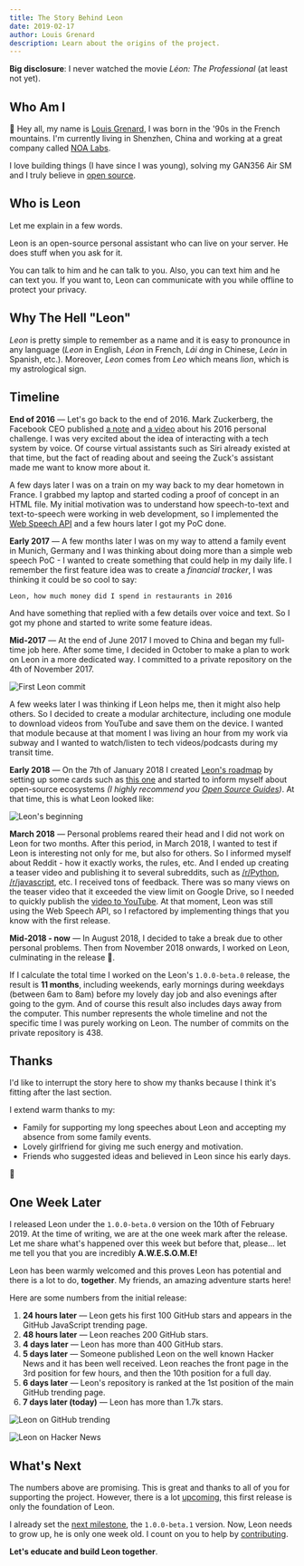 ```yaml
---
title: The Story Behind Leon
date: 2019-02-17
author: Louis Grenard
description: Learn about the origins of the project.
---
```


**Big disclosure**: I never watched the movie *Léon: The Professional* (at least not yet).

## Who Am I

👋 Hey all, my name is [Louis Grenard](https://twitter.com/grenlouis), I was born in the '90s in the French mountains. I'm currently living in Shenzhen, China and working at a great company called [NOA Labs](https://www.noa-labs.com).

I love building things (I have since I was young), solving my GAN356 Air SM and I truly believe in [open source](https://github.com/louistiti).

## Who is Leon

Let me explain in a few words.

Leon is an open-source personal assistant who can live on your server. He does stuff when you ask for it.

You can talk to him and he can talk to you. Also, you can text him and he can text you. If you want to, Leon can communicate with you while offline to protect your privacy.

## Why The Hell "Leon"

*Leon* is pretty simple to remember as a name and it is easy to pronounce in any language (*Leon* in English, *Léon* in French, *Lái áng* in Chinese, *León* in Spanish, etc.). Moreover, *Leon* comes from *Leo* which means *lion*, which is my astrological sign.

## Timeline

**End of 2016** *—* Let's go back to the end of 2016. Mark Zuckerberg, the Facebook CEO published [a note](https://www.facebook.com/notes/mark-zuckerberg/building-jarvis/10154361492931634/) and [a video](https://www.facebook.com/zuck/videos/10103351034741311/) about his 2016 personal challenge. I was very excited about the idea of interacting with a tech system by voice. Of course virtual assistants such as Siri already existed at that time, but the fact of reading about and seeing the Zuck's assistant made me want to know more about it.

A few days later I was on a train on my way back to my dear hometown in France. I grabbed my laptop and started coding a proof of concept in an HTML file. My initial motivation was to understand how speech-to-text and text-to-speech were working in web development, so I implemented the [Web Speech API](https://developer.mozilla.org/en-US/docs/Web/API/Web_Speech_API) and a few hours later I got my PoC done.

**Early 2017** *—* A few months later I was on my way to attend a family event in Munich, Germany and I was thinking about doing more than a simple web speech PoC - I wanted to create something that could help in my daily life. I remember the first feature idea was to create a *financial tracker*, I was thinking it could be so cool to say:

```
Leon, how much money did I spend in restaurants in 2016
```

And have something that replied with a few details over voice and text. So I got my phone and started to write some feature ideas.

**Mid-2017** *—* At the end of June 2017 I moved to China and began my full-time job here. After some time, I decided in October to make a plan to work on Leon in a more dedicated way. I committed to a private repository on the 4th of November 2017.

![First Leon commit](first_commit.png)

A few weeks later I was thinking if Leon helps me, then it might also help others. So I decided to create a modular architecture, including one module to download videos from YouTube and save them on the device. I wanted that module because at that moment I was living an hour from my work via subway and I wanted to watch/listen to tech videos/podcasts during my transit time.

**Early 2018** *—* On the 7th of January 2018 I created [Leon's roadmap](http://roadmap.getleon.ai) by setting up some cards such as [this one](https://trello.com/c/wt8W83AV/85-%F0%9F%93%9D-open-source) and started to inform myself about open-source ecosystems *(I highly recommend you [Open Source Guides](https://opensource.guide/))*. At that time, this is what Leon looked like:

![Leon's beginning](beginning.gif)

**March 2018** *—* Personal problems reared their head and I did not work on Leon for two months. After this period, in March 2018, I wanted to test if Leon is interesting not only for me, but also for others. So I informed myself about Reddit - how it exactly works, the rules, etc. And I ended up creating a teaser video and publishing it to several subreddits, such as [/r/Python](https://www.reddit.com/r/Python/comments/85axig/im_building_l%C3%A9on_an_opensource_personal_assistant/), [/r/javascript](https://www.reddit.com/r/javascript/comments/85aso8/teasing_im_building_l%C3%A9on_an_opensource_personal/), etc. I received tons of feedback. There was so many views on the teaser video that it exceeded the view limit on Google Drive, so I needed to quickly publish the [video to YouTube](https://www.youtube.com/watch?v=1B7JMBPZ0qI). At that moment, Leon was still using the Web Speech API, so I refactored by implementing things that you know with the first release.

**Mid-2018 - now** *—* In August 2018, I decided to take a break due to other personal problems. Then from November 2018 onwards, I worked on Leon, culminating in the release 🎉.

If I calculate the total time I worked on the Leon's `1.0.0-beta.0` release, the result is **11 months**, including weekends, early mornings during weekdays (between 6am to 8am) before my lovely day job and also evenings after going to the gym. And of course this result also includes days away from the computer. This number represents the whole timeline and not the specific time I was purely working on Leon. The number of commits on the private repository is 438.

## Thanks

I'd like to interrupt the story here to show my thanks because I think it's fitting after the last section.

I extend warm thanks to my:

- Family for supporting my long speeches about Leon and accepting my absence from some family events.
- Lovely girlfriend for giving me such energy and motivation.
- Friends who suggested ideas and believed in Leon since his early days.

💙

## One Week Later

I released Leon under the `1.0.0-beta.0` version on the 10th of February 2019. At the time of writing, we are at the one week mark after the release. Let me share what's happened over this week but before that, please... let me tell you that you are incredibly **A.W.E.S.O.M.E!**

Leon has been warmly welcomed and this proves Leon has potential and there is a lot to do, **together**. My friends, an amazing adventure starts here!

Here are some numbers from the initial release:

1. **24 hours later** *—* Leon gets his first 100 GitHub stars and appears in the GitHub JavaScript trending page.
2. **48 hours later** *—* Leon reaches 200 GitHub stars.
3. **4 days later** *—* Leon has more than 400 GitHub stars.
4. **5 days later** *—* Someone published Leon on the well known Hacker News and it has been well received. Leon reaches the front page in the 3rd position for few hours, and then the 10th position for a full day.
5. **6 days later** *—* Leon's repository is ranked at the 1st position of the main GitHub trending page.
6. **7 days later (today)** *—* Leon has more than 1.7k stars.

![Leon on GitHub trending](leon_gh_trending.png)

![Leon on Hacker News](leon_hn.png)

## What's Next

The numbers above are promising. This is great and thanks to all of you for supporting the project. However, there is a lot [upcoming](http://roadmap.getleon.ai), this first release is only the foundation of Leon.

I already set the [next milestone](https://github.com/leon-ai/leon/milestone/1), the `1.0.0-beta.1` version. Now, Leon needs to grow up, he is only one week old. I count on you to help by [contributing](https://github.com/leon-ai/leon/blob/develop/.github/CONTRIBUTING.md).

**Let's educate and build Leon together**.
